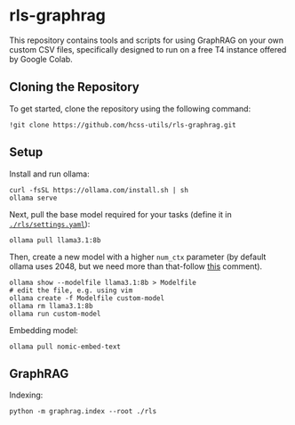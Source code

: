 # rls-graphrag

This repository contains tools and scripts for using GraphRAG on your own custom CSV files, specifically designed to run on a free T4 instance offered by Google Colab.

## Cloning the Repository
To get started, clone the repository using the following command:
```
!git clone https://github.com/hcss-utils/rls-graphrag.git
```

## Setup
Install and run ollama:
```
curl -fsSL https://ollama.com/install.sh | sh
ollama serve
```

Next, pull the base model required for your tasks (define it in [`./rls/settings.yaml`](./rls/settings.yaml)):
```
ollama pull llama3.1:8b
```

Then, create a new model with a higher `num_ctx` parameter (by default ollama uses 2048, but we need more than that-follow [this](https://github.com/ollama/ollama/issues/5965#issuecomment-2252354726) comment).
```
ollama show --modelfile llama3.1:8b > Modelfile
# edit the file, e.g. using vim
ollama create -f Modelfile custom-model
ollama rm llama3.1:8b
ollama run custom-model
```

Embedding model:
```
ollama pull nomic-embed-text
```

## GraphRAG
Indexing:
```
python -m graphrag.index --root ./rls
```
